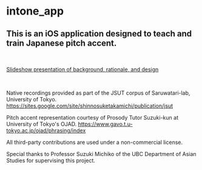 # intone_app

## This is an iOS application designed to teach and train Japanese pitch accent.

<p>&nbsp;</p>

[Slideshow presentation of background, rationale, and design](https://docs.google.com/presentation/d/1wyh0-Kk8HNgJSuamyvwcEfg6f-_GLjgRmvhXkg8kFTo/edit?usp=sharing)

<p>&nbsp;</p>

Native recordings provided as part of the JSUT corpus of Saruwatari-lab, University of Tokyo.
https://sites.google.com/site/shinnosuketakamichi/publication/jsut

Pitch accent representation courtesy of Prosody Tutor Suzuki-kun at University of Tokyo's OJAD.
https://www.gavo.t.u-tokyo.ac.jp/ojad/phrasing/index

All third-party contributions are used under a non-commercial license.

Special thanks to Professor Suzuki Michiko of the UBC Department of Asian Studies for supervising this project.
